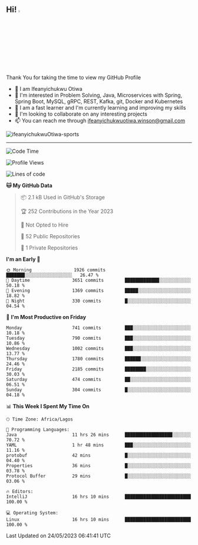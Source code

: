 <!-- BLOG-POST-LIST:START --><!-- BLOG-POST-LIST:END -->

## Hi! <img src="https://media.giphy.com/media/hvRJCLFzcasrR4ia7z/giphy.gif" width="4%"> 

Thank You for taking the time to view my GitHub Profile

- 👋 I am Ifeanyichukwu Otiwa
- 👀 I'm interested in Problem Solving, Java, Microservices with Spring, Spring Boot, MySQL, gRPC, REST, Kafka, git, Docker and Kubernetes
- 🌱 I am a fast learner and I'm currently learning and improving my skills
- 💞️ I'm looking to collaborate on any interesting projects
- 📫 You can reach me through ifeanyichukwuotiwa.winson@gmail.com

<p align="left" marginTop="10px"> <img src="https://komarev.com/ghpvc/?username=ifeanyichukwuOtiwa-sports&label=Profile%20views&color=0e75b6&style=for-the-badge" alt="ifeanyichukwuOtiwa-sports" /> </p>

***

<!--START_SECTION:waka-->
![Code Time](http://img.shields.io/badge/Code%20Time-1%2C391%20hrs%208%20mins-blue)

![Profile Views](http://img.shields.io/badge/Profile%20Views-9-blue)

![Lines of code](https://img.shields.io/badge/From%20Hello%20World%20I%27ve%20Written-2.3%20million%20lines%20of%20code-blue)

**🐱 My GitHub Data** 

> 📦 2.1 kB Used in GitHub's Storage 
 > 
> 🏆 252 Contributions in the Year 2023
 > 
> 🚫 Not Opted to Hire
 > 
> 📜 52 Public Repositories 
 > 
> 🔑 1 Private Repositories 
 > 
**I'm an Early 🐤** 

```text
🌞 Morning                1926 commits        ███████░░░░░░░░░░░░░░░░░░   26.47 % 
🌆 Daytime                3651 commits        █████████████░░░░░░░░░░░░   50.18 % 
🌃 Evening                1369 commits        █████░░░░░░░░░░░░░░░░░░░░   18.82 % 
🌙 Night                  330 commits         █░░░░░░░░░░░░░░░░░░░░░░░░   04.54 % 
```
📅 **I'm Most Productive on Friday** 

```text
Monday                   741 commits         ███░░░░░░░░░░░░░░░░░░░░░░   10.18 % 
Tuesday                  790 commits         ███░░░░░░░░░░░░░░░░░░░░░░   10.86 % 
Wednesday                1002 commits        ███░░░░░░░░░░░░░░░░░░░░░░   13.77 % 
Thursday                 1780 commits        ██████░░░░░░░░░░░░░░░░░░░   24.46 % 
Friday                   2185 commits        ████████░░░░░░░░░░░░░░░░░   30.03 % 
Saturday                 474 commits         ██░░░░░░░░░░░░░░░░░░░░░░░   06.51 % 
Sunday                   304 commits         █░░░░░░░░░░░░░░░░░░░░░░░░   04.18 % 
```


📊 **This Week I Spent My Time On** 

```text
🕑︎ Time Zone: Africa/Lagos

💬 Programming Languages: 
Java                     11 hrs 26 mins      ██████████████████░░░░░░░   70.72 % 
YAML                     1 hr 48 mins        ███░░░░░░░░░░░░░░░░░░░░░░   11.16 % 
protobuf                 42 mins             █░░░░░░░░░░░░░░░░░░░░░░░░   04.40 % 
Properties               36 mins             █░░░░░░░░░░░░░░░░░░░░░░░░   03.78 % 
Protocol Buffer          29 mins             █░░░░░░░░░░░░░░░░░░░░░░░░   03.06 % 

🔥 Editors: 
IntelliJ                 16 hrs 10 mins      █████████████████████████   100.00 % 

💻 Operating System: 
Linux                    16 hrs 10 mins      █████████████████████████   100.00 % 
```


 Last Updated on 24/05/2023 06:41:41 UTC
<!--END_SECTION:waka-->

<!--
<p align="center">
![trophy](https://github-profile-trophy.vercel.app/?username=ifeanyichukwuOtiwa-sports&theme=onedark) (https://github.com/ryo-ma/github-profile-trophy)
</p>
-->

<!---
ifeanyi-otiwa/ifeanyi-otiwa is a ✨ special ✨ repository because its `README.md` (this file) appears on your GitHub profile.
You can click the Preview link to take a look at your changes.
--->
